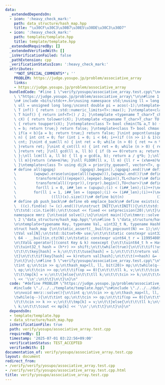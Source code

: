 ```yaml
---
data:
  _extendedDependsOn:
  - icon: ':heavy_check_mark:'
    path: data_structure/hash_map.hpp
    title: "\u30CF\u30C3\u30B7\u30E5\u30DE\u30C3\u30D7"
  - icon: ':heavy_check_mark:'
    path: template/template.hpp
    title: template/template.hpp
  _extendedRequiredBy: []
  _extendedVerifiedWith: []
  _isVerificationFailed: false
  _pathExtension: cpp
  _verificationStatusIcon: ':heavy_check_mark:'
  attributes:
    '*NOT_SPECIAL_COMMENTS*': ''
    PROBLEM: https://judge.yosupo.jp/problem/associative_array
    links:
    - https://judge.yosupo.jp/problem/associative_array
  bundledCode: "#line 1 \"verify/yosupo/associative_array.test.cpp\"\n#define PROBLEM\
    \ \"https://judge.yosupo.jp/problem/associative_array\"\n\n#line 1 \"template/template.hpp\"\
    \n# include <bits/stdc++.h>\nusing namespace std;\nusing ll = long long;\nusing\
    \ ull = unsigned long long;\nconst double pi = acos(-1);\ntemplate<class T>constexpr\
    \ T inf() { return ::std::numeric_limits<T>::max(); }\ntemplate<class T>constexpr\
    \ T hinf() { return inf<T>() / 2; }\ntemplate <typename T_char>T_char TL(T_char\
    \ cX) { return tolower(cX); }\ntemplate <typename T_char>T_char TU(T_char cX)\
    \ { return toupper(cX); }\ntemplate<class T> bool chmin(T& a,T b) { if(a > b){a\
    \ = b; return true;} return false; }\ntemplate<class T> bool chmax(T& a,T b) {\
    \ if(a < b){a = b; return true;} return false; }\nint popcnt(unsigned long long\
    \ n) { int cnt = 0; for (int i = 0; i < 64; i++)if ((n >> i) & 1)cnt++; return\
    \ cnt; }\nint d_sum(ll n) { int ret = 0; while (n > 0) { ret += n % 10; n /= 10;\
    \ }return ret; }\nint d_cnt(ll n) { int ret = 0; while (n > 0) { ret++; n /= 10;\
    \ }return ret; }\nll gcd(ll a, ll b) { if (b == 0)return a; return gcd(b, a%b);\
    \ };\nll lcm(ll a, ll b) { ll g = gcd(a, b); return a / g*b; };\nll MOD(ll x,\
    \ ll m){return (x%m+m)%m; }\nll FLOOR(ll x, ll m) {ll r = (x%m+m)%m; return (x-r)/m;\
    \ }\ntemplate<class T> using dijk = priority_queue<T, vector<T>, greater<T>>;\n\
    # define all(qpqpq)           (qpqpq).begin(),(qpqpq).end()\n# define UNIQUE(wpwpw)\
    \        (wpwpw).erase(unique(all((wpwpw))),(wpwpw).end())\n# define LOWER(epepe)\
    \         transform(all((epepe)),(epepe).begin(),TL<char>)\n# define UPPER(rprpr)\
    \         transform(all((rprpr)),(rprpr).begin(),TU<char>)\n# define rep(i,upupu)\
    \         for(ll i = 0, i##_len = (upupu);(i) < (i##_len);(i)++)\n# define reps(i,opopo)\
    \        for(ll i = 1, i##_len = (opopo);(i) <= (i##_len);(i)++)\n# define len(x)\
    \                ((ll)(x).size())\n# define bit(n)               (1LL << (n))\n\
    # define pb push_back\n# define eb emplace_back\n# define exists(c, e)       \
    \  ((c).find(e) != (c).end())\n\nstruct INIT{\n\tINIT(){\n\t\tstd::ios::sync_with_stdio(false);\n\
    \t\tstd::cin.tie(0);\n\t\tcout << fixed << setprecision(20);\n\t}\n}INIT;\n\n\
    namespace mmrz {\n\tvoid solve();\n}\n\nint main(){\n\tmmrz::solve();\n}\n#line\
    \ 2 \"data_structure/hash_map.hpp\"\n\n#line 5 \"data_structure/hash_map.hpp\"\
    \n\ntemplate<typename Key, typename Val, uint32_t N, typename HashFunc = std::hash<Key>>\n\
    struct hash_map {\n\tstatic_assert(__builtin_popcount(N) == 1);\n\tKey key[N];\n\
    \tVal val[N];\n\tstd::bitset<N> use;\n\t\n\tstatic constexpr uint32_t shift =\
    \ 64 - __builtin_ctz(N);\n\tstatic constexpr uint64_t r = 11995408973635179863ULL;\n\
    \n\tVal& operator[](const Key & k) noexcept {\n\t\tuint64_t h = HashFunc{}(k);\n\
    \t\tuint32_t hash = (h*r) >> shift;\n\t\twhile(true){\n\t\t\tif(!use[hash]){\n\
    \t\t\t\tkey[hash] = k;\n\t\t\t\tuse[hash] = 1;\n\t\t\t\treturn val[hash];\n\t\t\
    \t}\n\t\t\tif(key[hash] == k)return val[hash];\n\t\t\t(++hash) &= (N-1);\n\t\t\
    }\n\t}\n};\n#line 5 \"verify/yosupo/associative_array.test.cpp\"\n\nvoid mmrz::solve(){\n\
    \tint q;\n\tcin >> q;\n\thash_map<ll, ll, bit(20)> mp;\n\twhile(q--){\n\t\tint\
    \ op;\n\t\tcin >> op;\n\t\tif(op == 0){\n\t\t\tll k, v;\n\t\t\tcin >> k >> v;\n\
    \t\t\tmp[k] = v;\n\t\t}else{\n\t\t\tll k;\n\t\t\tcin >> k;\n\t\t\tcout << mp[k]\
    \ << '\\n';\n\t\t}\n\t}\n}\n"
  code: "#define PROBLEM \"https://judge.yosupo.jp/problem/associative_array\"\n\n\
    #include \"./../../template/template.hpp\"\n#include \"./../../data_structure/hash_map.hpp\"\
    \n\nvoid mmrz::solve(){\n\tint q;\n\tcin >> q;\n\thash_map<ll, ll, bit(20)> mp;\n\
    \twhile(q--){\n\t\tint op;\n\t\tcin >> op;\n\t\tif(op == 0){\n\t\t\tll k, v;\n\
    \t\t\tcin >> k >> v;\n\t\t\tmp[k] = v;\n\t\t}else{\n\t\t\tll k;\n\t\t\tcin >>\
    \ k;\n\t\t\tcout << mp[k] << '\\n';\n\t\t}\n\t}\n}\n"
  dependsOn:
  - template/template.hpp
  - data_structure/hash_map.hpp
  isVerificationFile: true
  path: verify/yosupo/associative_array.test.cpp
  requiredBy: []
  timestamp: '2025-07-01 03:22:56+09:00'
  verificationStatus: TEST_ACCEPTED
  verifiedWith: []
documentation_of: verify/yosupo/associative_array.test.cpp
layout: document
redirect_from:
- /verify/verify/yosupo/associative_array.test.cpp
- /verify/verify/yosupo/associative_array.test.cpp.html
title: verify/yosupo/associative_array.test.cpp
---
```

